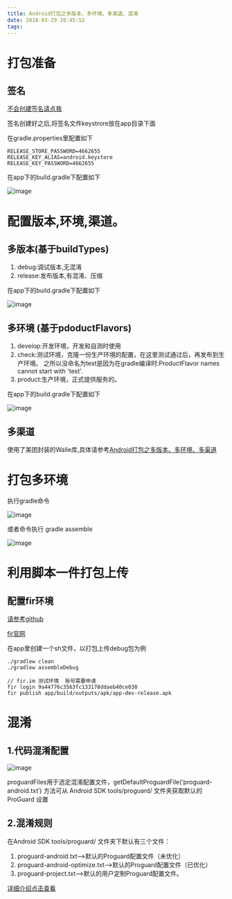 ```yaml
---
title: Android打包之多版本、多环境、多渠道、混淆
date: 2018-03-29 20:45:52
tags:
---
```


# 打包准备

## 签名

[不会创建签名请点我](https://www.cnblogs.com/details-666/p/keystore.html)

签名创建好之后,将签名文件keystrore放在app目录下面

在gradle.properties里配置如下


```
RELEASE_STORE_PASSWORD=4662655
RELEASE_KEY_ALIAS=android.keystore
RELEASE_KEY_PASSWORD=4662655
```

在app下的build.gradle下配置如下

![image](https://note.youdao.com/yws/api/personal/file/WEBa99fcfcf2dd5a418606e221e85a68b42?method=download&shareKey=1a2fbcc799834e828d887b94cad64f0f)

# 配置版本,环境,渠道。

## 多版本(基于buildTypes)
1. debug:调试版本,无混淆
2. release:发布版本,有混淆、压缩

在app下的build.gradle下配置如下

![image](https://note.youdao.com/yws/api/personal/file/WEB0f437f20f56359259158855edd708f61?method=download&shareKey=43bf9734298266fa5b0b98c23ccf0049)

## 多环境 (基于pdoductFlavors)

1. develop:开发环境，开发和自测时使用
2. check:测试环境，克隆一份生产环境的配置，在这里测试通过后，再发布到生产环境。
之所以没命名为test是因为在gradle编译时:ProductFlavor names cannot start with 'test'.
3. product:生产环境，正式提供服务的。

在app下的build.gradle下配置如下

![image](https://note.youdao.com/yws/api/personal/file/WEB014f3be303b92b35398f7cd6fd1024ac?method=download&shareKey=c82e5f2653f3c24438e71e5e0ffabf56)

## 多渠道

使用了美团封装的Walle库,具体请参考[Android打包之多版本、多环境、多渠道](http://note.youdao.com/)

# 打包多环境

执行gradle命令

![image](https://note.youdao.com/yws/api/personal/file/WEB3e12a6870071ae58c5f7d893b51a5557?method=download&shareKey=2779ce07bc5128f5d554a09e27aed297)

或者命令执行 gradle assemble

![image](https://note.youdao.com/yws/api/personal/file/WEB1b33a26c6767bb9567b251d61a3db440?method=download&shareKey=266d853c12f16b75778e32366bb39baf)

# 利用脚本一件打包上传

## 配置fir环境

[请参考github](https://github.com/FIRHQ/fir-cli)

[fir官网](https://fir.im/)

在app里创建一个sh文件，以打包上传debug包为例


```
./gradlew clean
./gradlew assembleDebug

// fir.im 测试环境  账号需要申请
fir login 9a44776c3563fc133178ddaeb40ce030
fir publish app/build/outputs/apk/app-dev-release.apk
```

# 混淆

## 1.代码混淆配置

![image](https://note.youdao.com/yws/api/personal/file/WEB13e7186ea1092f8f600ed90eec6d792f?method=download&shareKey=97a19a6be6027384fd6931baad83274d)


proguardFiles用于选定混淆配置文件，getDefaultProguardFile(‘proguard-android.txt’) 方法可从 Android SDK tools/proguard/ 文件夹获取默认的 ProGuard 设置

## 2.混淆规则

在Android SDK tools/proguard/ 文件夹下默认有三个文件：

1. proguard-android.txt-->默认的Proguard配置文件（未优化）  
2. proguard-android-optimize.txt-->默认的Proguard配置文件（已优化）
3. proguard-project.txt-->默认的用户定制Proguard配置文件。


[详细介绍点击查看](http://blog.csdn.net/guolin_blog/article/details/50451259)

